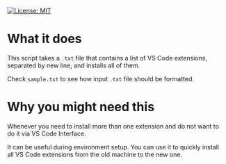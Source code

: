 [![License: MIT](https://img.shields.io/badge/License-MIT-yellow.svg)](https://opensource.org/licenses/MIT)

# What it does

This script takes a `.txt` file that contains a list of VS Code extensions, separated by new line, and installs all of them.

Check `sample.txt` to see how input `.txt` file should be formatted.

# Why you might need this

Whenever you need to install more than one extension and do not want to do it via VS Code Interface.

It can be useful during environment setup. You can use it to quickly install all VS Code extensions from the old machine to the new one.

